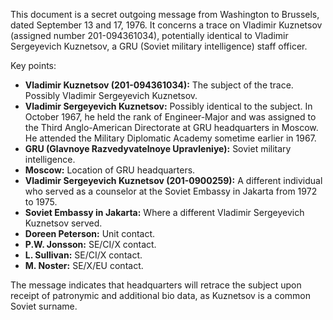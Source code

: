This document is a secret outgoing message from Washington to Brussels, dated September 13 and 17, 1976. It concerns a trace on Vladimir Kuznetsov (assigned number 201-094361034), potentially identical to Vladimir Sergeyevich Kuznetsov, a GRU (Soviet military intelligence) staff officer.

Key points:

*   **Vladimir Kuznetsov (201-094361034):** The subject of the trace. Possibly Vladimir Sergeyevich Kuznetsov.
*   **Vladimir Sergeyevich Kuznetsov:** Possibly identical to the subject. In October 1967, he held the rank of Engineer-Major and was assigned to the Third Anglo-American Directorate at GRU headquarters in Moscow. He attended the Military Diplomatic Academy sometime earlier in 1967.
*   **GRU (Glavnoye Razvedyvatelnoye Upravleniye):** Soviet military intelligence.
*   **Moscow:** Location of GRU headquarters.
*   **Vladimir Sergeyevich Kuznetsov (201-0900259):** A different individual who served as a counselor at the Soviet Embassy in Jakarta from 1972 to 1975.
*   **Soviet Embassy in Jakarta:** Where a different Vladimir Sergeyevich Kuznetsov served.
*   **Doreen Peterson:** Unit contact.
*   **P.W. Jonsson:** SE/CI/X contact.
*   **L. Sullivan:** SE/CI/X contact.
*   **M. Noster:** SE/X/EU contact.

The message indicates that headquarters will retrace the subject upon receipt of patronymic and additional bio data, as Kuznetsov is a common Soviet surname.
